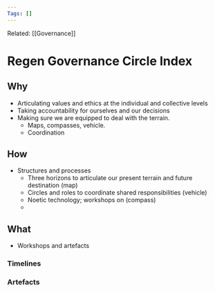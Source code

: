 ```yaml
---
Tags: []
---
```

Related: [[Governance]]
# Regen Governance Circle Index

## Why
- Articulating values and ethics at the individual and collective levels
- Taking accountability for ourselves and our decisions
- Making sure we are equipped to deal with the terrain. 
	- Maps, compasses, vehicle. 
	- Coordination
 
## How
- Structures and processes
	- Three horizons to articulate our present terrain and future destination (map)
	- Circles and roles to coordinate shared responsibilities (vehicle)
	- Noetic technology; workshops on (compass)
	- 

## What 
- Workshops and artefacts 




### Timelines
### Artefacts